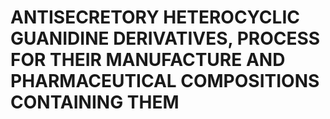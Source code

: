 # ANTISECRETORY HETEROCYCLIC GUANIDINE DERIVATIVES, PROCESS FOR THEIR MANUFACTURE AND PHARMACEUTICAL COMPOSITIONS CONTAINING THEM